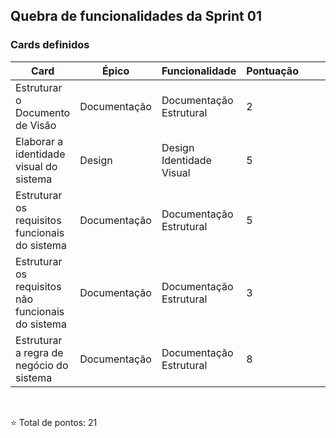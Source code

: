 ## Quebra de funcionalidades da Sprint 01

### Cards definidos

| Card                                               | Épico        | Funcionalidade           | Pontuação |   |   |   |   |   |   |
|----------------------------------------------------|--------------|--------------------------|-----------|---|---|---|---|---|---|
| Estruturar o Documento de Visão                    | Documentação | Documentação Estrutural  | 2         |   |   |   |   |   |   |
| Elaborar a identidade visual do sistema            | Design       | Design Identidade Visual | 5         |   |   |   |   |   |   |
| Estruturar os requisitos funcionais do sistema     | Documentação | Documentação Estrutural  | 5         |   |   |   |   |   |   |
| Estruturar os requisitos não funcionais do sistema | Documentação | Documentação Estrutural  | 3         |   |   |   |   |   |   |
| Estruturar a regra de negócio do sistema           | Documentação | Documentação Estrutural  | 8         

<br>

⭐ Total de pontos: 21